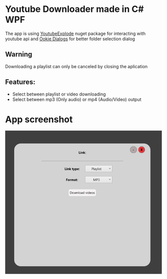 # Youtube Downloader made in C# WPF
The app is using [YoutubeExplode](https://github.com/Tyrrrz/YoutubeExplode) nuget package for interacting with youtube api and [Ookie Dialogs](https://www.ookii.org/software/dialogs/) for better folder selection dialog
## Warning
Downloading a playlist can only be canceled by closing the aplication
## Features:
- Select between playlist or video downloading
- Select between mp3 (Only audio) or mp4 (Audio/Video) output

# App screenshot
![App screenshot](AppScreen.png)

